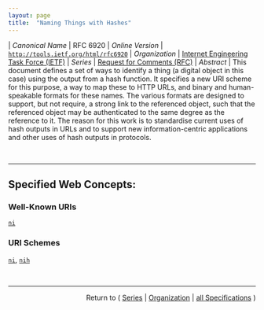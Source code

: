```yaml
---
layout: page
title:  "Naming Things with Hashes"
---
```


| *Canonical Name* | RFC 6920
| *Online Version* | [`http://tools.ietf.org/html/rfc6920`](http://tools.ietf.org/html/rfc6920)
| *Organization* | [Internet Engineering Task Force (IETF)](..  "List of specification series by this organization")
| *Series* | [Request for Comments (RFC)](.  "List of specifications in this series")
| *Abstract* | This document defines a set of ways to identify a thing (a digital object in this case) using the output from a hash function. It specifies a new URI scheme for this purpose, a way to map these to HTTP URLs, and binary and human-speakable formats for these names. The various formats are designed to support, but not require, a strong link to the referenced object, such that the referenced object may be authenticated to the same degree as the reference to it. The reason for this work is to standardise current uses of hash outputs in URLs and to support new information-centric applications and other uses of hash outputs in protocols.

<br/>
<hr/>

## Specified Web Concepts:

### Well-Known URIs

[`ni`](/concepts/well-known-uri/ni "We define a mapping between URIs following the ni URI scheme and HTTP or HTTPS URLs that makes use of the .well-known URI by defining an &#34;ni&#34; suffix.")

### URI Schemes

[`ni`](/concepts/uri-scheme/ni "A Named Identifier can be represented using the ni URI scheme that we specifically define for the name. However it is represented, the Named Identifier *names* a resource, and the mechanism used to dereference the name and to *locate* the named resource needs to be known by the entity that dereferences it."), [`nih`](/concepts/uri-scheme/nih "Fields in nih URIs are separated by a semicolon (;) character. The first field is a hash algorithm string, as in the ni URI format.")



<br/>
<hr/>

<p style="text-align: right">Return to ( <a href="./">Series</a> | <a href="../">Organization</a> | <a href="../../">all Specifications</a> )</p>